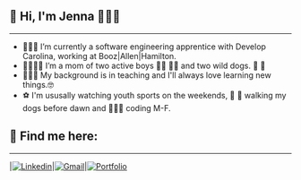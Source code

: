 ## 👋 Hi, I'm Jenna 👩🏻‍💻
__________________________________________________________________________________________________________

- 👩🏻‍💻 I’m currently a software engineering apprentice with Develop Carolina, working at Booz|Allen|Hamilton.
- 👨‍👩‍👦‍👦 I’m a mom of two active boys 👦🏻 👦🏼 and two wild dogs. 🐶 🐶
- 👩🏻‍🏫 My background is in teaching and I'll always love learning new things.🤓
- ⚽ I'm ususally watching youth sports on the weekends, 🐾 🦮 walking my dogs before dawn and 👩🏻‍💻 coding M-F.

## 📇 Find me here:
____________________________________________________________________________________________________________

|[![Linkedin](https://img.shields.io/badge/LinkedIn-0077B5?style=for-the-badge&logo=linkedin&logoColor=white)](https://www.linkedin.com/in/jlotten)|[![Gmail](https://img.shields.io/badge/Gmail-D14836?style=for-the-badge&logo=gmail&logoColor=white)](mailto:jenna.otten@gmail.com)|[![Portfolio](https://img.shields.io/badge/Portfolio-255E63?style=for-the-badge&logo=About.me&logoColor=white)](https://www.jlotten.com/)





